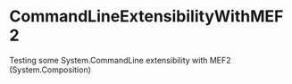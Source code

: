 # CommandLineExtensibilityWithMEF2
Testing some System.CommandLine extensibility with MEF2 (System.Composition)
